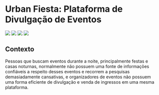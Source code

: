 # Urban Fiesta: Plataforma de Divulgação de Eventos
[![](https://img.shields.io/github/workflow/status/urban-fiesta/urban-fiesta/Tests?label=Tests&style=for-the-badge)](https://github.com/urban-fiesta/urban-fiesta/actions?workflow=Tests)
[![](https://img.shields.io/codecov/c/gh/urban-fiesta/urban-fiesta?style=for-the-badge)](https://codecov.io/gh/urban-fiesta/urban-fiesta)
[![](https://img.shields.io/github/license/urban-fiesta/urban-fiesta?style=for-the-badge)](https://raw.githubusercontent.com/urban-fiesta/urban-fiesta/master/LICENSE)
[![](https://img.shields.io/badge/code%20style-black-000000.svg?style=for-the-badge)](https://github.com/ambv/black)

## Contexto
Pessoas que buscam eventos durante a noite, principalmente festas e casas noturnas, normalmente não possuem uma fonte de informações confiáveis a respeito desses eventos e recorrem a pesquisas
demasiadamente cansativas, e organizadores de eventos não possuem uma forma eficiente de divulgação e venda de ingressos em uma mesma plataforma.

